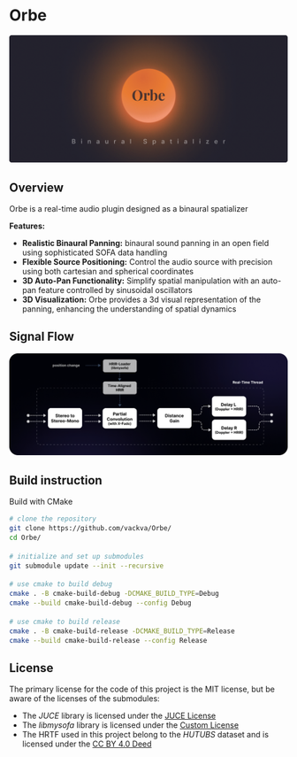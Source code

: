 # Orbe
![interface](assets/images/orbe-github-header.png)

## Overview
Orbe is a real-time audio plugin designed as a binaural spatializer

**Features:**
- **Realistic Binaural Panning:** binaural sound panning in an open field using sophisticated SOFA data handling
- **Flexible Source Positioning:** Control the audio source with precision using both cartesian and spherical coordinates
- **3D Auto-Pan Functionality:** Simplify spatial manipulation with an auto-pan feature controlled by sinusoidal oscillators
- **3D Visualization:** Orbe provides a 3d visual representation of the panning, enhancing the understanding of spatial dynamics

## Signal Flow
![interface](assets/images/orbe-github-signal-flow.png)

## Build instruction
Build with CMake
```bash
# clone the repository
git clone https://github.com/vackva/Orbe/
cd Orbe/

# initialize and set up submodules
git submodule update --init --recursive

# use cmake to build debug
cmake . -B cmake-build-debug -DCMAKE_BUILD_TYPE=Debug
cmake --build cmake-build-debug --config Debug

# use cmake to build release
cmake . -B cmake-build-release -DCMAKE_BUILD_TYPE=Release
cmake --build cmake-build-release --config Release
```

## License

The primary license for the code of this project is the MIT license, but be aware of the licenses of the submodules:

 - The *JUCE* library is licensed under the [JUCE License](https://github.com/juce-framework/JUCE/blob/master/LICENSE.md)
 - The *libmysofa* library is licensed under the [Custom License](https://github.com/hoene/libmysofa/blob/main/LICENSE)
 - The HRTF used in this project belong to the *HUTUBS* dataset and is licensed under the [CC BY 4.0 Deed](https://depositonce.tu-berlin.de/items/dc2a3076-a291-417e-97f0-7697e332c960)
